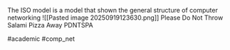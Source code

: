 
The ISO model is a model that shown the general structure of computer networking
![[Pasted image 20250919123630.png]]
Please Do Not Throw Salami Pizza Away
PDNTSPA

#academic #comp_net 